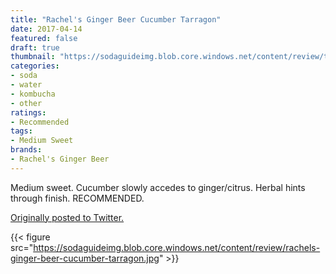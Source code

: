 ```yaml
---
title: "Rachel's Ginger Beer Cucumber Tarragon"
date: 2017-04-14
featured: false
draft: true
thumbnail: "https://sodaguideimg.blob.core.windows.net/content/review/thumbs/rachels-ginger-beer-cucumber-tarragon.jpg"
categories:
- soda
- water
- kombucha
- other
ratings:
- Recommended
tags:
- Medium Sweet
brands:
- Rachel's Ginger Beer
---
```


Medium sweet. Cucumber slowly accedes to ginger/citrus. Herbal hints through finish. RECOMMENDED.

[Originally posted to Twitter.](https://twitter.com/Cavorter/status/852957204361519104)

{{< figure src="https://sodaguideimg.blob.core.windows.net/content/review/rachels-ginger-beer-cucumber-tarragon.jpg" >}}


